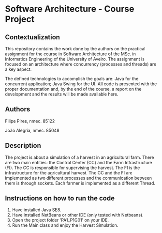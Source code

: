 # Software Architecture - Course Project

## Contextualization

This repository contains the work done by the authors on the practical assignment for the course in Software Architecture of the MSc. in Informatics Engineering of the University of Aveiro.
The assignment is focused on an architecture where concurrency (processes and threads) are a key aspect.

The defined technologies to accomplish the goals are: Java for the concurrent application; Java Swing for the UI.
All code is presented with the proper documentation and, by the end of the course, a report on the development and the results will be made available here.

## Authors

Filipe Pires, nmec. 85122

João Alegria, nmec. 85048

## Description

The project is about a simulation of a harvest in an agricultural farm.
There are two main entities: the Control Center (CC) and the Farm Infrastructure (FI). 
The CC is responsible for supervising the harvest.
The FI is the infrastructure for the agricultural harvest.
The CC and the FI are implemented as two different processes and the communication between them is through sockets.
Each farmer is implemented as a different Thread.

## Instructions on how to run the code

1. Have installed Java SE8.
2. Have installed NetBeans or other IDE (only tested with Netbeans).
3. Open the project folder 'PA1_P1G01' on your IDE.
4. Run the Main class and enjoy the Harvest Simulation.



